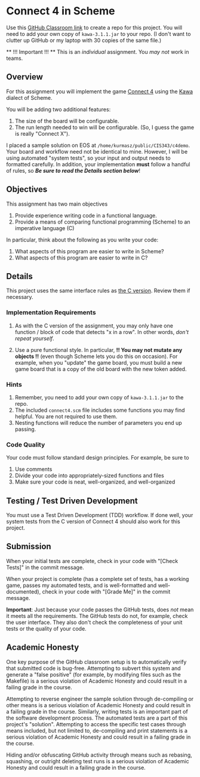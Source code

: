 # Connect 4 in Scheme

Use this [GitHub Classroom link]() to create a repo for this project.  You will need to add your own copy of `kawa-3.1.1.jar` to your repo.
(I don't want to clutter up GitHub or my laptop with 30 copies of the same file.)

** !!! Important !!! ** This is an _individual_ assignment.  You _may not_ work in teams.

## Overview

For this assignment you will implement the game [Connect 4](https://kevinshannon.dev/connect4) using the [Kawa](https://www.gnu.org/software/kawa) dialect of Scheme. 

You will be adding two additional features:
1. The size of the board will be configurable.
2. The run length needed to win will be configurable.  (So, I guess the game is really "Connect X").

I placed a sample solution on EOS at `/home/kurmasz/public/CIS343/c4demo`.  Your board and workflow need not be identical to mine.  However, I will be using automated "system tests", so your input and output needs to formatted carefully.  In addition, your implementation **must** follow a handful of rules, so **_Be sure to read the Details section below_**!

## Objectives

This assignment has two main objectives
1. Provide experience writing code in a functional language.
2. Provide a means of comparing functional programming (Scheme) to an imperative language (C)

In particular, think about the following as you write your code:
1. What aspects of this program are easier to write in Scheme?
2. What aspects of this program are easier to write in C?

## Details

This project uses the same interface rules as [the C version](https://github.com/kurmasz-assignments/cis343-connect4-c).  Review them if necessary.

### Implementation Requirements

1. As with the C version of the assignment, you may only have one function / block of code that detects "x in a row".  In other words, *don't repeat yourself*.

2. Use a pure functional style.  In particular, **!! You may not mutate any objects !!** (even though Scheme lets you do this on occasion). For example, when you "update" the game board, you must build a new game board that is a copy of the old board with the new token added.

### Hints

1. Remember, you need to add your own copy of `kawa-3.1.1.jar` to the repo.
2. The included `connect4.scm` file includes some functions you may find helpful.  You are not required to use them.
3. Nesting functions will reduce the number of parameters you end up passing.

### Code Quality

Your code must follow standard design principles.  For example, be sure to
   1. Use comments 
   2. Divide your code into appropriately-sized functions and files
   3. Make sure your code is neat, well-organized, and well-organized

## Testing / Test Driven Development

You must use a Test Driven Development (TDD) workflow.  If done well, your system tests from the C version of Connect 4 should also work for this project.

## Submission

When your initial tests are complete, check in your code with "[Check Tests]" in the commit message.

When your project is complete (has a complete set of tests, has a working game, passes my automated tests, and is well-formatted and well-documented), 
check in your code with "[Grade Me]" in the commit message.

**Important**: Just because your code passes the GitHub tests, does _not_ mean it meets all the requirements. The GitHub tests do not, for example, check the user interface.  They also don't check the completeness of your unit tests or the quality of your code.

## Academic Honesty

One key purpose of the GitHub classroom setup is to automatically verify that submitted code is bug-free.  Attempting to subvert this system and generate a "false positive" (for example, by modifying files such as the Makefile) is a serious violation of Academic Honesty and could result in a failing grade in the course.

Attempting to reverse engineer the sample solution through de-compiling or other means is a serious violation of Academic Honesty and could result in a failing grade in the course.  Similarly, writing tests is an important part of the software development process. The automated tests are a part of this project's "solution".  Attempting to access the specific test cases through means included, but not limited to, de-compiling and print statements is a serious violation of Academic Honesty and could result in a failing grade in the course.

Hiding and/or obfuscating GitHub activity through means such as rebasing, squashing, or outright deleting test runs is a serious violation of Academic Honesty and could result in a failing grade in the course.



